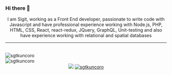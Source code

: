 ### Hi there 👋

<p align="center">
  I am Sigit, working as a Front End developer, passionate to write code with Javascript and have professional experience working with Node.js, PHP, HTML, CSS, React, react-redux, JQuery, GraphQL, Unit-testing and also have experience working with relational and spatial databases
</p>
<hr>
</br>

<img src="https://github-readme-stats.vercel.app/api?username=sgtkuncoro&show_icons=true&theme=vue&include_all_commits=true" alt="sgtkuncoro" />
</br>
<img src="https://github-readme-stats.vercel.app/api/top-langs/?username=sgtkuncoro&layout=compact&theme=vue&langs_count=10&hide=tsql,css" alt="sgtkuncoro" />
<br/>

<div align="center">
<a href="https://github.com/sgtkuncoro?tab=followers"><img src="https://img.shields.io/github/followers/sgtkuncoro.svg?style=social&label=Follow&maxAge=z"></a>
<a href="https://github.com/sgtkuncoro"><img src="https://komarev.com/ghpvc/?username=sgtkuncoro" alt="sgtkuncoro"/></a>
</div>


<!--
**sgtkuncoro/sgtkuncoro** is a ✨ _special_ ✨ repository because its `README.md` (this file) appears on your GitHub profile.

Here are some ideas to get you started:

- 🔭 I’m currently working on ...
- 🌱 I’m currently learning ...
- 👯 I’m looking to collaborate on ...
- 🤔 I’m looking for help with ...
- 💬 Ask me about ...
- 📫 How to reach me: ...
- 😄 Pronouns: ...
- ⚡ Fun fact: ...
-->
